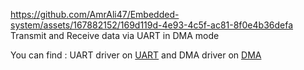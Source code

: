https://github.com/AmrAli47/Embedded-system/assets/167882152/169d119d-4e93-4c5f-ac81-8f0e4b36defa
Transmit and Receive data via UART in DMA mode 

You can find :
UART driver on [UART](https://github.com/AmrAli47/Embedded-system/tree/origin/STM32F103C8T6%20MCAL%20Layer/MCU%20Peripheral%20drivers/USART)
and DMA driver on [DMA](https://github.com/AmrAli47/Embedded-system/tree/origin/STM32F103C8T6%20MCAL%20Layer/MCU%20Peripheral%20drivers/DMA)
